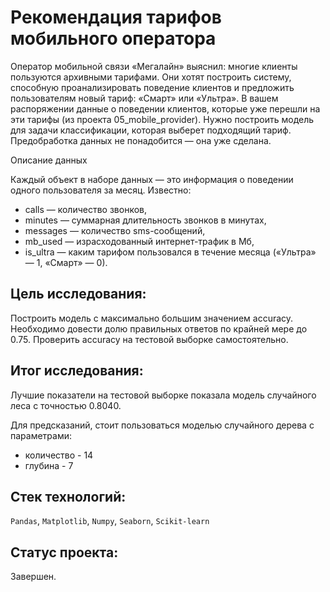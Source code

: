 # Рекомендация тарифов мобильного оператора

Оператор мобильной связи «Мегалайн» выяснил: многие клиенты пользуются архивными тарифами. Они хотят построить систему, способную проанализировать поведение клиентов и предложить пользователям новый тариф: «Смарт» или «Ультра».
В вашем распоряжении данные о поведении клиентов, которые уже перешли на эти тарифы (из проекта 05_mobile_provider). Нужно построить модель для задачи классификации, которая выберет подходящий тариф. Предобработка данных не понадобится — она уже сделана.

Описание данных

Каждый объект в наборе данных — это информация о поведении одного пользователя за месяц. Известно:

- сalls — количество звонков,
- minutes — суммарная длительность звонков в минутах,
- messages — количество sms-сообщений,
- mb_used — израсходованный интернет-трафик в Мб,
- is_ultra — каким тарифом пользовался в течение месяца («Ультра» — 1, «Смарт» — 0).

## Цель исследования:

Построить модель с максимально большим значением accuracy. Необходимо довести долю правильных ответов по крайней мере до 0.75. Проверить accuracy на тестовой выборке самостоятельно.

## Итог исследования:

Лучшие показатели на тестовой выборке показала модель случайного леса с точностью 0.8040.

Для предсказаний, стоит пользоваться моделью случайного дерева с параметрами:

- количество - 14
- глубина - 7

## Стек технологий:

`Pandas`, `Matplotlib`, `Numpy`, `Seaborn`, `Scikit-learn`

## Статус проекта:

Завершен.
